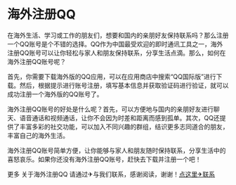 # 海外注册QQ

在海外生活、学习或工作的朋友们，想要和国内的亲朋好友保持联系吗？那么注册一个QQ账号是个不错的选择。QQ作为中国最受欢迎的即时通讯工具之一，海外注册QQ账号可以让你轻松与家人和朋友保持联系，分享生活点滴。那么，如何在海外注册QQ账号呢？

首先，你需要下载海外版的QQ应用，可以在应用商店中搜索“QQ国际版”进行下载。然后，根据提示进行账号注册，填写基本信息并获取验证码进行验证，就可以成功注册一个海外版的QQ账号了。

海外注册QQ账号的好处是什么呢？首先，可以方便地与国内的亲朋好友进行聊天、语音通话和视频通话，让你不会因为时差和距离而感到孤单。其次，QQ还提供了丰富多彩的社交功能，可以加入不同兴趣的群组，结识更多志同道合的朋友，丰富自己的海外生活。

海外注册QQ账号简单方便，让你能够与家人和朋友随时保持联系，分享生活中的喜怒哀乐。如果你还没有海外注册QQ账号，赶快去下载并注册一个吧！

更多 关于海外注册QQ 请通过✈与我们联系，感谢阅读，谢谢！[点这里✈联系](https://add.k02.cc)